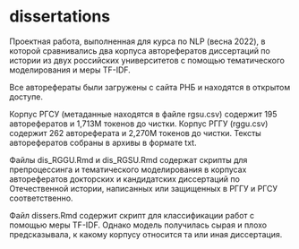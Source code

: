 # dissertations
Проектная работа, выполненная для курса по NLP (весна 2022), в которой сравнивались два корпуса авторефератов диссертаций по истории из двух российских университетов с помощью тематического моделирования и меры TF-IDF.

Все авторефераты были загружены с сайта РНБ и находятся в открытом доступе.

Корпус РГСУ (метаданные находятся в файле rgsu.csv) содержит 195 авторефератов и 1,713М токенов до чистки. Корпус РГГУ (rggu.csv) содержит 262 автореферата и 2,270М токенов до чистки. Тексты авторефератов собраны в архивы в формате txt.

Файлы dis_RGGU.Rmd и dis_RGSU.Rmd содержат скрипты для препроцессинга и тематического моделирования в корпусах авторефератов докторских и кандидатских диссертаций по Отечественной истории, написанных или защищенных в РГГУ и РГСУ соответственно.

Файл dissers.Rmd содержит скрипт для классификации работ с помощью меры TF-IDF. Однако модель получилась сырая и плохо предсказывала, к какому корпусу относится та или иная диссертация.
